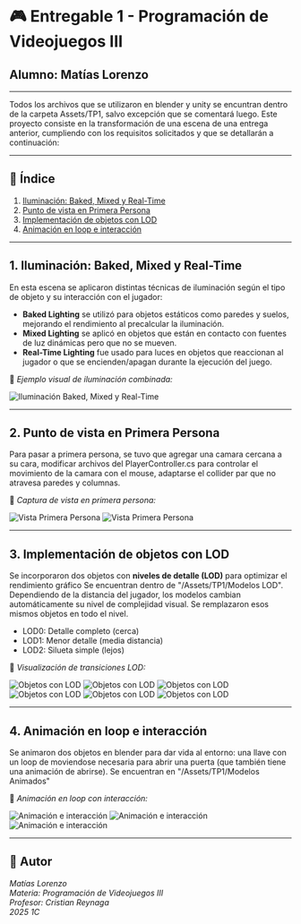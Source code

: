 # 🎮 Entregable 1 - Programación de Videojuegos III
## Alumno: Matías Lorenzo
---
Todos los archivos que se utilizaron en blender y unity se encuntran dentro de la carpeta Assets/TP1, salvo excepción que se comentará luego.
Este proyecto consiste en la transformación de una escena de una entrega anterior, cumpliendo con los requisitos solicitados y que se detallarán a continuación:

---

## 📑 Índice

1. [Iluminación: Baked, Mixed y Real-Time](#1-iluminación-baked-mixed-y-real-time)
2. [Punto de vista en Primera Persona](#2-punto-de-vista-en-primera-persona)
3. [Implementación de objetos con LOD](#3-implementación-de-objetos-con-lod)
4. [Animación en loop e interacción](#4-animación-en-loop-e-interacción)

---

## 1. Iluminación: Baked, Mixed y Real-Time

En esta escena se aplicaron distintas técnicas de iluminación según el tipo de objeto y su interacción con el jugador:

- **Baked Lighting** se utilizó para objetos estáticos como paredes y suelos, mejorando el rendimiento al precalcular la iluminación.
- **Mixed Lighting** se aplicó en objetos que están en contacto con fuentes de luz dinámicas pero que no se mueven.
- **Real-Time Lighting** fue usado para luces en objetos que reaccionan al jugador o que se encienden/apagan durante la ejecución del juego.

📸 *Ejemplo visual de iluminación combinada:*

![Iluminación Baked, Mixed y Real-Time](ruta/a/imagen1.png)

---

## 2. Punto de vista en Primera Persona

Para pasar a primera persona, se tuvo que agregar una camara cercana a su cara, modificar archivos del PlayerController.cs para controlar el movimiento de la camara con el mouse, adaptarse el collider par que no atravesa paredes y columnas.

📸 *Captura de vista en primera persona:*

![Vista Primera Persona](https://raw.githubusercontent.com/mateteCode/PROG3-TP1/refs/heads/main/Assets/TP1/Capturas/player1.jpg)
![Vista Primera Persona](https://raw.githubusercontent.com/mateteCode/PROG3-TP1/refs/heads/main/Assets/TP1/Capturas/player2.jpg)

---

## 3. Implementación de objetos con LOD

Se incorporaron dos objetos con **niveles de detalle (LOD)** para optimizar el rendimiento gráfico Se encuentran dentro de "/Assets/TP1/Modelos LOD". Dependiendo de la distancia del jugador, los modelos cambian automáticamente su nivel de complejidad visual. Se remplazaron esos mismos objetos en todo el nivel.

- LOD0: Detalle completo (cerca)
- LOD1: Menor detalle (media distancia)
- LOD2: Silueta simple (lejos)

📸 *Visualización de transiciones LOD:*

![Objetos con LOD](https://raw.githubusercontent.com/mateteCode/PROG3-TP1/refs/heads/main/Assets/TP1/Capturas/obj1lod0.jpg)
![Objetos con LOD](https://raw.githubusercontent.com/mateteCode/PROG3-TP1/refs/heads/main/Assets/TP1/Capturas/obj1lod1.jpg)
![Objetos con LOD](https://raw.githubusercontent.com/mateteCode/PROG3-TP1/refs/heads/main/Assets/TP1/Capturas/obj1lod2.jpg)
![Objetos con LOD](https://raw.githubusercontent.com/mateteCode/PROG3-TP1/refs/heads/main/Assets/TP1/Capturas/obj2lod0.jpg)
![Objetos con LOD](https://raw.githubusercontent.com/mateteCode/PROG3-TP1/refs/heads/main/Assets/TP1/Capturas/obj2lod1.jpg)
![Objetos con LOD](https://raw.githubusercontent.com/mateteCode/PROG3-TP1/refs/heads/main/Assets/TP1/Capturas/obj2lod2.jpg)


---

## 4. Animación en loop e interacción

Se animaron dos objetos en blender para dar vida al entorno: una llave con un loop de moviendose necesaria para abrir una puerta (que también tiene una animación de abrirse). Se encuentran en "/Assets/TP1/Modelos Animados"

📸 *Animación en loop con interacción:*

![Animación e interacción](https://raw.githubusercontent.com/mateteCode/PROG3-TP1/refs/heads/main/Assets/TP1/Capturas/door1.jpg)
![Animación e interacción](https://raw.githubusercontent.com/mateteCode/PROG3-TP1/refs/heads/main/Assets/TP1/Capturas/door2.jpg)
![Animación e interacción](https://raw.githubusercontent.com/mateteCode/PROG3-TP1/refs/heads/main/Assets/TP1/Capturas/door3.jpg)

---

## 📌 Autor
*Matías Lorenzo*  
*Materia: Programación de Videojuegos III*  
*Profesor: Cristian Reynaga*  
*2025 1C*